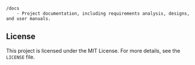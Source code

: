 ```
/docs
    - Project documentation, including requirements analysis, designs, and user manuals.
``` 
## License

This project is licensed under the MIT License. For more details, see the `LICENSE` file.
